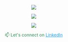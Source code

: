 
<p align="center">
  <img src="https://i.pinimg.com/originals/9c/34/c5/9c34c5a9b612d4a28146abdf555cae3a.gif" />
</p>

<p align="center">
  <img src="https://h.top4top.io/p_3446wypen1.png" />
</p>
<p align="center">
  <img src="https://i.top4top.io/p_3446do18z2.png" />
</p>
<!---<h3  align="center">👋 <span style="color:#FF5733">Hey there! I'm Abdulelah</span></h3>

<!---<p  align="center"> <span style="color:#FF8C00">🚀 Tech enthusiast</span> with a growing interest in <strong><span style="color:#FF1493">cybersecurity</span></strong></p>

<p  align="center"><span style="color:#1E90FF">🎓 Currently studying</span> <strong>Computer Science</strong></p>

<p  align="center"><span style="color:#32CD32">🔍 Always curious, always learning</span></p>

<p  align="center"><span style="color:#9400D3">🤝 Looking to collaborate</span> on exciting <span style="color:#FF4500">security and tech projects</span></p>
--->
<p  align="center"><span style="color:#2E8B57">📫 Let's connect on</span> 
<a href="https://www.linkedin.com/in/abdulelah-al-balawi-96294a284" style="color:#1DA1F2">LinkedIn</a></p>

<!----<p align="center">
  <img src="https://media.giphy.com/media/qgQUggAC3Pfv687qPC/giphy.gif" />
</p>-----


<!---
karozmas/karozmas is a ✨ special ✨ repository because its `README.md` (this file) appears on your GitHub profile.
You can click the Preview link to take a look at your changes.
--->
